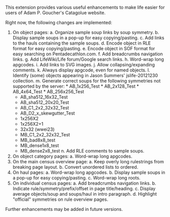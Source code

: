 This extension provides various useful enhancements to make life easier for 
users of Adam P. Goucher's Catagolue website.

Right now, the following changes are implemented:

1. On object pages:
   a. Organize sample soup links by soup symmetry.
   b. Display sample soups in a pop-up for easy copying/pasting.
   c. Add links to the hauls containing the sample soups.
   d. Encode object in RLE format for easy copying/pasting.
   e. Encode object in SOF format for easy searching on Pentadecathlon.com.
   f. Add breadcrumbs navigation links.
   g. Add LifeWiki/Life forum/Google search links.
   h. Word-wrap long apgcodes.
   i. Add links to SVG images.
   j. Allow collapsing/expanding comments.
   k. Always display apgcode, even for named objects.
   l. Identify (some) objects appearing in Jason Summers' jslife-20121230 
      collection.
   m. Generate correct soups for the following symmetries not supported by the
      server:
         * AB_1x256_Test
         * AB_2x128_Test
         * AB_4x64_Test
         * AB_256x256_Test
	 * AB_sha512_16x32_Test
	 * AB_sha512_20x20_Test
	 * AB_C1_2x2_32x32_Test
	 * AB_D2_x_skewgutter_Test
	 * 1x256X2
	 * 1x256X2+1
	 * 32x32 (wwei23)
	 * MB_C1_2x2_32x32_Test
	 * MB_bad8x8_test
	 * MB_dense1x8_test
	 * MB_dense2x8_test
   n. Add RLE comments to sample soups.
2. On object category pages:
   a. Word-wrap long apgcodes.
3. On the main census overview page:
   a. Keep overly long rulestrings from breaking page layout.
   b. Convert unordered lists to ordered.
4. On haul pages:
   a. Word-wrap long apgcodes.
   b. Display sample soups in a pop-up for easy copying/pasting.
   c. Word-wrap long roots.
5. On individual census pages:
   a. Add breadcrumbs navigation links.
   b. Indicate rule/symmetry/prefix/offset in page title/heading.
   c. Display average objects/soup and soups/haul in intro paragraph.
   d. Highlight "official" symmetries on rule overview pages.

Further enhancements may be added in future versions.
